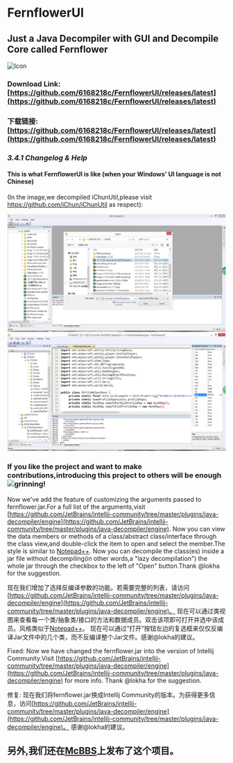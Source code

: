 ﻿# FernflowerUI
## Just a Java Decompiler with GUI and Decompile Core called Fernflower

![Icon](https://raw.githubusercontent.com/6168218c/FernflowerUI/MFC/FernflowerUI_MFC/UsingImages/FernFlowerUI_MFC.ico)

### Download Link:[https://github.com/6168218c/FernflowerUI/releases/latest](https://github.com/6168218c/FernflowerUI/releases/latest)
### 下载链接:[https://github.com/6168218c/FernflowerUI/releases/latest](https://github.com/6168218c/FernflowerUI/releases/latest)


### *3.4.1 Changelog & Help*

#### This is what FernflowerUI is like (when your Windows' UI language is not Chinese) 
(In the image,we decompiled iChunUtil,please visit https://github.com/iChun/iChunUtil as respect):

![DecompInsideJar](https://raw.githubusercontent.com/6168218c/FernflowerUI/MFC/FernflowerUI_MFC/UsingImages/DecompInsideJar.jpg)
![SmallUpdate](https://raw.githubusercontent.com/6168218c/FernflowerUI/MFC/FernflowerUI_MFC/UsingImages/ViewUpdate.jpg)

### If you like the project and want to make contributions,introducing this project to others will be enough <img class="emoji" alt="grinning" height="20" width="20" src="https://assets-cdn.github.com/images/icons/emoji/unicode/1f600.png">!

Now we've add the feature of customizing the arguments passed to fernflower.jar.For a full list of the arguments,visit [https://github.com/JetBrains/intellij-community/tree/master/plugins/java-decompiler/engine](https://github.com/JetBrains/intellij-community/tree/master/plugins/java-decompiler/engine).
Now you can view the data members or methods of a class/abstract class/interface through the class view,and double-click the item to open and select the member.The style is similar to [Notepad++](https://notepad-plus-plus.org/).
Now you can decompile the class(es) inside a jar file without decompiling(in other words,a "lazy decompilation") the whole jar through the checkbox to the left of "Open" button.Thank @lokha for the suggestion.

现在我们增加了选择反编译参数的功能。若需要完整的列表，请访问[https://github.com/JetBrains/intellij-community/tree/master/plugins/java-decompiler/engine](https://github.com/JetBrains/intellij-community/tree/master/plugins/java-decompiler/engine)。
现在可以通过类视图来查看每一个类/抽象类/接口的方法和数据成员。双击该项即可打开并选中该成员。风格类似于[Notepad++](https://notepad-plus-plus.org/)。
现在可以通过“打开”按钮左边的复选框来仅仅反编译Jar文件中的几个类，而不反编译整个Jar文件。感谢@lokha的建议。

Fixed:
Now we have changed the fernflower.jar into the version of Intellij Community.Visit [https://github.com/JetBrains/intellij-community/tree/master/plugins/java-decompiler/engine](https://github.com/JetBrains/intellij-community/tree/master/plugins/java-decompiler/engine) for more info.
Thank @lokha for the suggestion.

修复:
现在我们将fernflower.jar换成Intellij Community的版本。为获得更多信息，访问[https://github.com/JetBrains/intellij-community/tree/master/plugins/java-decompiler/engine](https://github.com/JetBrains/intellij-community/tree/master/plugins/java-decompiler/engine)。
感谢@lokha的建议。


## 另外,我们还在[McBBS](http://www.mcbbs.net/thread-773809-1-1.html)上发布了这个项目。
